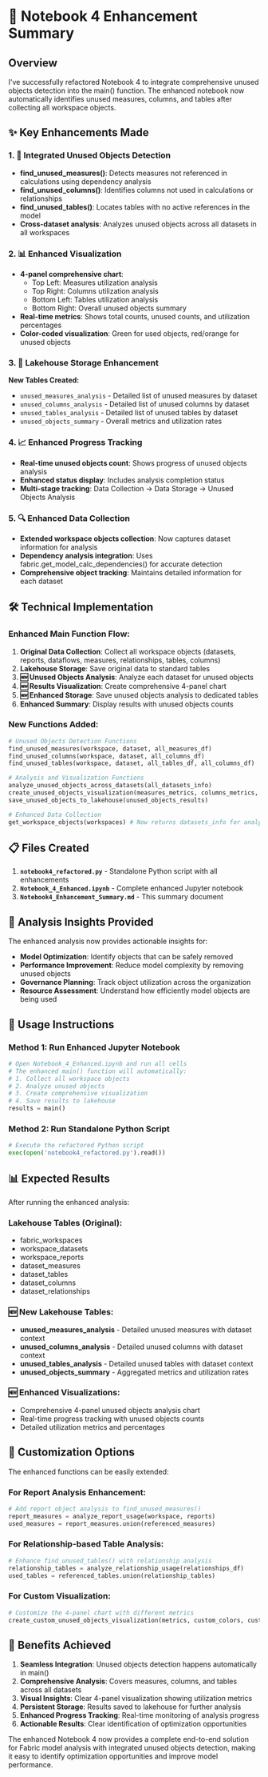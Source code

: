 # 🚀 Notebook 4 Enhancement Summary

## Overview
I've successfully refactored Notebook 4 to integrate comprehensive unused objects detection into the main() function. The enhanced notebook now automatically identifies unused measures, columns, and tables after collecting all workspace objects.

## ✨ Key Enhancements Made

### 1. 🎯 Integrated Unused Objects Detection
- **find_unused_measures()**: Detects measures not referenced in calculations using dependency analysis
- **find_unused_columns()**: Identifies columns not used in calculations or relationships
- **find_unused_tables()**: Locates tables with no active references in the model
- **Cross-dataset analysis**: Analyzes unused objects across all datasets in all workspaces

### 2. 📊 Enhanced Visualization
- **4-panel comprehensive chart**: 
  - Top Left: Measures utilization analysis
  - Top Right: Columns utilization analysis  
  - Bottom Left: Tables utilization analysis
  - Bottom Right: Overall unused objects summary
- **Real-time metrics**: Shows total counts, unused counts, and utilization percentages
- **Color-coded visualization**: Green for used objects, red/orange for unused objects

### 3. 💾 Lakehouse Storage Enhancement
**New Tables Created:**
- `unused_measures_analysis` - Detailed list of unused measures by dataset
- `unused_columns_analysis` - Detailed list of unused columns by dataset  
- `unused_tables_analysis` - Detailed list of unused tables by dataset
- `unused_objects_summary` - Overall metrics and utilization rates

### 4. 📈 Enhanced Progress Tracking
- **Real-time unused objects count**: Shows progress of unused objects analysis
- **Enhanced status display**: Includes analysis completion status
- **Multi-stage tracking**: Data Collection → Data Storage → Unused Objects Analysis

### 5. 🔍 Enhanced Data Collection
- **Extended workspace objects collection**: Now captures dataset information for analysis
- **Dependency analysis integration**: Uses fabric.get_model_calc_dependencies() for accurate detection
- **Comprehensive object tracking**: Maintains detailed information for each dataset

## 🛠️ Technical Implementation

### Enhanced Main Function Flow:
1. **Original Data Collection**: Collect all workspace objects (datasets, reports, dataflows, measures, relationships, tables, columns)
2. **Lakehouse Storage**: Save original data to standard tables
3. **🆕 Unused Objects Analysis**: Analyze each dataset for unused objects
4. **🆕 Results Visualization**: Create comprehensive 4-panel chart
5. **🆕 Enhanced Storage**: Save unused objects analysis to dedicated tables
6. **Enhanced Summary**: Display results with unused objects counts

### New Functions Added:
```python
# Unused Objects Detection Functions
find_unused_measures(workspace, dataset, all_measures_df)
find_unused_columns(workspace, dataset, all_columns_df)  
find_unused_tables(workspace, dataset, all_tables_df, all_columns_df)

# Analysis and Visualization Functions
analyze_unused_objects_across_datasets(all_datasets_info)
create_unused_objects_visualization(measures_metrics, columns_metrics, tables_metrics)
save_unused_objects_to_lakehouse(unused_objects_results)

# Enhanced Data Collection
get_workspace_objects(workspaces) # Now returns datasets_info for analysis
```

## 📋 Files Created

1. **`notebook4_refactored.py`** - Standalone Python script with all enhancements
2. **`Notebook_4_Enhanced.ipynb`** - Complete enhanced Jupyter notebook 
3. **`Notebook4_Enhancement_Summary.md`** - This summary document

## 🎯 Analysis Insights Provided

The enhanced analysis now provides actionable insights for:
- **Model Optimization**: Identify objects that can be safely removed
- **Performance Improvement**: Reduce model complexity by removing unused objects
- **Governance Planning**: Track object utilization across the organization
- **Resource Assessment**: Understand how efficiently model objects are being used

## 🚀 Usage Instructions

### Method 1: Run Enhanced Jupyter Notebook
```python
# Open Notebook_4_Enhanced.ipynb and run all cells
# The enhanced main() function will automatically:
# 1. Collect all workspace objects  
# 2. Analyze unused objects
# 3. Create comprehensive visualization
# 4. Save results to lakehouse
results = main()
```

### Method 2: Run Standalone Python Script
```python
# Execute the refactored Python script
exec(open('notebook4_refactored.py').read())
```

## 📊 Expected Results

After running the enhanced analysis:

### Lakehouse Tables (Original):
- fabric_workspaces
- workspace_datasets  
- workspace_reports
- dataset_measures
- dataset_tables
- dataset_columns
- dataset_relationships

### 🆕 New Lakehouse Tables:
- **unused_measures_analysis** - Detailed unused measures with dataset context
- **unused_columns_analysis** - Detailed unused columns with dataset context
- **unused_tables_analysis** - Detailed unused tables with dataset context  
- **unused_objects_summary** - Aggregated metrics and utilization rates

### 🆕 Enhanced Visualizations:
- Comprehensive 4-panel unused objects analysis chart
- Real-time progress tracking with unused objects counts
- Detailed utilization metrics and percentages

## 🔧 Customization Options

The enhanced functions can be easily extended:

### For Report Analysis Enhancement:
```python
# Add report object analysis to find_unused_measures()
report_measures = analyze_report_usage(workspace, reports)
used_measures = report_measures.union(referenced_measures)
```

### For Relationship-based Table Analysis:
```python  
# Enhance find_unused_tables() with relationship analysis
relationship_tables = analyze_relationship_usage(relationships_df)
used_tables = referenced_tables.union(relationship_tables)
```

### For Custom Visualization:
```python
# Customize the 4-panel chart with different metrics
create_custom_unused_objects_visualization(metrics, custom_colors, custom_layout)
```

## 🎉 Benefits Achieved

1. **Seamless Integration**: Unused objects detection happens automatically in main()
2. **Comprehensive Analysis**: Covers measures, columns, and tables across all datasets
3. **Visual Insights**: Clear 4-panel visualization showing utilization metrics
4. **Persistent Storage**: Results saved to lakehouse for further analysis
5. **Enhanced Progress Tracking**: Real-time monitoring of analysis progress
6. **Actionable Results**: Clear identification of optimization opportunities

The enhanced Notebook 4 now provides a complete end-to-end solution for Fabric model analysis with integrated unused objects detection, making it easy to identify optimization opportunities and improve model performance.
